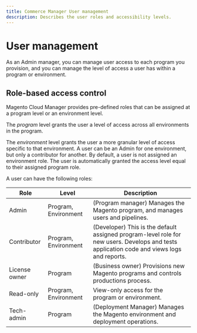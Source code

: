 ```yaml
---
title: Commerce Manager User management
description: Describes the user roles and accessibility levels.
---
```


# User management

As an Admin manager, you can manage user access to each program you provision, and you can manage the level of access a user has within a program or environment.

## Role-based access control

Magento Cloud Manager provides pre-defined roles that can be assigned at a program level or an environment level.

The _program_ level grants the user a level of access across all environments in the program.

The _environment_ level grants the user a more granular level of access specific to that environment. A user can be an Admin for one environment, but only a contributor for another. By default, a user is not assigned an environment role. The user is automatically granted the access level equal to their assigned program role.

A user can have the following roles:

| Role          | Level                | Description                                                                                                                                |
| ------------- | -------------------- | ------------------------------------------------------------------------------------------------------------------------------------------ |
| Admin         | Program, Environment | (Program manager) Manages the Magento program, and manages users and pipelines.                                                            |
| Contributor   | Program, Environment | (Developer) This is the default assigned program-level role for new users. Develops and tests application code and views logs and reports. |
| License owner | Program              | (Business owner) Provisions new Magento programs and controls productions process.                                                         |
| Read-only     | Program, Environment | View-only access for the program or environment.                                                                                           |
| Tech-admin    | Program              | (Deployment Manager) Manages the Magento environment and deployment operations.                                                            |

<!-- link definitions -->
